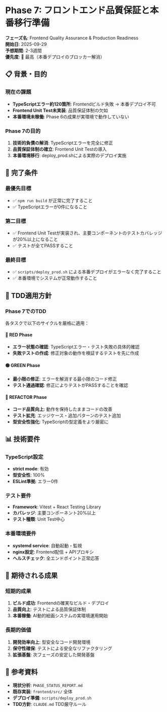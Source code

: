 # Phase 7: フロントエンド品質保証と本番移行準備

**フェーズ名**: Frontend Quality Assurance & Production Readiness  
**開始日**: 2025-09-29  
**予想期間**: 2-3週間  
**優先度**: 🔴 最高（本番デプロイのブロッカー解消）

## 📋 背景・目的

### 現在の課題
- **TypeScriptエラー約120箇所**: Frontendビルド失敗 → 本番デプロイ不可
- **Frontend Unit Test未実装**: 品質保証体制の欠如
- **本番環境未稼働**: Phase 6の成果が実環境で動作していない

### Phase 7の目的
1. **技術的負債の解消**: TypeScriptエラーを完全に修正
2. **品質保証体制の確立**: Frontend Unit Testの導入
3. **本番環境移行**: deploy_prod.shによる実際のデプロイ実施

## 🎯 完了条件

### 最優先目標
- ✅ `npm run build` が正常に完了すること
- ✅ TypeScriptエラーが0件になること

### 第二目標
- ✅ Frontend Unit Testが実装され、主要コンポーネントのテストカバレッジが20%以上になること
- ✅ テストが全てPASSすること

### 最終目標
- ✅ `scripts/deploy_prod.sh` による本番デプロイがエラーなく完了すること
- ✅ 本番環境でシステムが正常動作すること

## 🔄 TDD適用方針

### Phase 7でのTDD
各タスクで以下のサイクルを厳格に適用：

#### 🔴 RED Phase
- **エラー状態の確認**: TypeScriptエラー・テスト失敗の具体的確認
- **失敗テストの作成**: 修正対象の動作を検証するテストを先に作成

#### 🟢 GREEN Phase  
- **最小限の修正**: エラーを解消する最小限のコード修正
- **テスト通過確認**: 修正によりテストがPASSすることを確認

#### 🔧 REFACTOR Phase
- **コード品質向上**: 動作を保持したままコードの改善
- **テスト拡充**: エッジケース・追加パターンのテスト追加
- **型安全性強化**: TypeScriptの型定義をより厳密に

## 📊 技術要件

### TypeScript設定
- **strict mode**: 有効
- **型安全性**: 100%
- **ESLint準拠**: エラー0件

### テスト要件
- **Framework**: Vitest + React Testing Library
- **カバレッジ**: 主要コンポーネント20%以上
- **テスト種類**: Unit Test中心

### 本番環境要件
- **systemd service**: 自動起動・監視
- **nginx設定**: Frontend配信 + APIプロキシ
- **ヘルスチェック**: 全エンドポイント正常応答

## 🚀 期待される成果

### 短期的成果
1. **ビルド成功**: Frontendの確実なビルド・デプロイ
2. **品質向上**: テストによる品質保証体制
3. **本番稼働**: AI動的絵画システムの実環境運用開始

### 長期的価値
1. **開発効率向上**: 型安全なコード開発環境
2. **保守性確保**: テストによる安全なリファクタリング
3. **拡張基盤**: 次フェーズの安定した開発基盤

## 📝 参考資料

- **現状分析**: `PHASE_STATUS_REPORT.md`
- **既存実装**: `frontend/src/` 全体
- **デプロイ準備**: `scripts/deploy_prod.sh`
- **TDD方針**: `CLAUDE.md` TDD厳守ルール